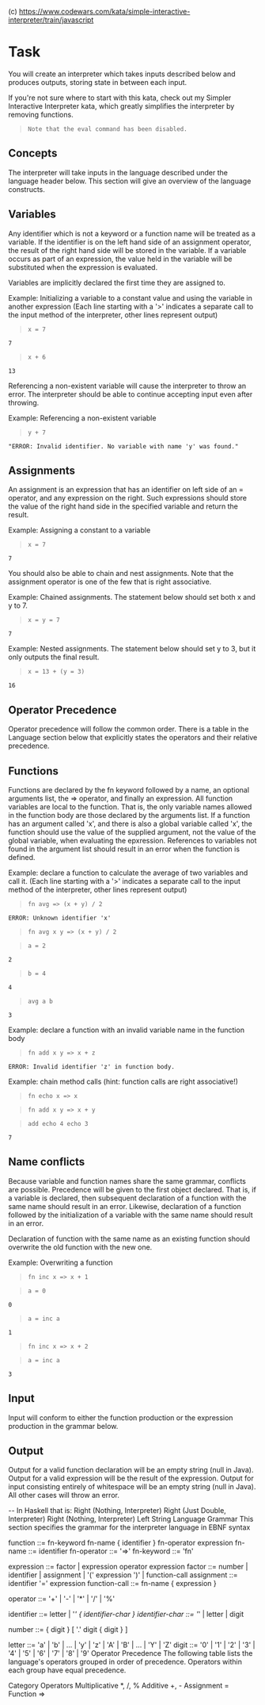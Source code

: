 (c) https://www.codewars.com/kata/simple-interactive-interpreter/train/javascript

# Task

You will create an interpreter which takes inputs described below and produces outputs, storing state in between each input.

If you're not sure where to start with this kata, check out my Simpler Interactive Interpreter kata, which greatly simplifies the interpreter by removing functions.

> `Note that the eval command has been disabled.`

## Concepts

The interpreter will take inputs in the language described under the language header below. This section will give an overview of the language constructs.

## Variables

Any identifier which is not a keyword or a function name will be treated as a variable. If the identifier is on the left hand side of an assignment operator, the result of the right hand side will be stored in the variable. If a variable occurs as part of an expression, the value held in the variable will be substituted when the expression is evaluated.

Variables are implicitly declared the first time they are assigned to.

Example: Initializing a variable to a constant value and using the variable in another expression (Each line starting with a '>' indicates a separate call to the input method of the interpreter, other lines represent output)

> `x = 7`

    7

> `x + 6`

    13

Referencing a non-existent variable will cause the interpreter to throw an error. The interpreter should be able to continue accepting input even after throwing.

Example: Referencing a non-existent variable

> `y + 7`

    "ERROR: Invalid identifier. No variable with name 'y' was found."

## Assignments

An assignment is an expression that has an identifier on left side of an = operator, and any expression on the right. Such expressions should store the value of the right hand side in the specified variable and return the result.

Example: Assigning a constant to a variable

> `x = 7`

    7

You should also be able to chain and nest assignments. Note that the assignment operator is one of the few that is right associative.

Example: Chained assignments. The statement below should set both x and y to 7.

> `x = y = 7`

    7

Example: Nested assignments. The statement below should set y to 3, but it only outputs the final result.

> `x = 13 + (y = 3)`

    16

## Operator Precedence

Operator precedence will follow the common order. There is a table in the Language section below that explicitly states the operators and their relative precedence.

## Functions

Functions are declared by the fn keyword followed by a name, an optional arguments list, the => operator, and finally an expression. All function variables are local to the function. That is, the only variable names allowed in the function body are those declared by the arguments list. If a function has an argument called 'x', and there is also a global variable called 'x', the function should use the value of the supplied argument, not the value of the global variable, when evaluating the epxression. References to variables not found in the argument list should result in an error when the function is defined.

Example: declare a function to calculate the average of two variables and call it. (Each line starting with a '>' indicates a separate call to the input method of the interpreter, other lines represent output)

> `fn avg => (x + y) / 2`

    ERROR: Unknown identifier 'x'

> `fn avg x y => (x + y) / 2`

> `a = 2`

    2

> `b = 4`

    4

> `avg a b`

    3

Example: declare a function with an invalid variable name in the function body

> `fn add x y => x + z`

    ERROR: Invalid identifier 'z' in function body.

Example: chain method calls (hint: function calls are right associative!)

> `fn echo x => x`

> `fn add x y => x + y`

> `add echo 4 echo 3`

    7

## Name conflicts

Because variable and function names share the same grammar, conflicts are possible. Precedence will be given to the first object declared. That is, if a variable is declared, then subsequent declaration of a function with the same name should result in an error. Likewise, declaration of a function followed by the initialization of a variable with the same name should result in an error.

Declaration of function with the same name as an existing function should overwrite the old function with the new one.

Example: Overwriting a function

> `fn inc x => x + 1`

> `a = 0`

    0

> `a = inc a`

    1

> `fn inc x => x + 2`

> `a = inc a`

    3

## Input

Input will conform to either the function production or the expression production in the grammar below.

## Output

Output for a valid function declaration will be an empty string (null in Java).
Output for a valid expression will be the result of the expression.
Output for input consisting entirely of whitespace will be an empty string (null in Java).
All other cases will throw an error.

-- In Haskell that is:
Right (Nothing, Interpreter)
Right (Just Double, Interpreter)
Right (Nothing, Interpreter)
Left String
Language
Grammar
This section specifies the grammar for the interpreter language in EBNF syntax

function ::= fn-keyword fn-name { identifier } fn-operator expression
fn-name ::= identifier
fn-operator ::= '=>'
fn-keyword ::= 'fn'

expression ::= factor | expression operator expression
factor ::= number | identifier | assignment | '(' expression ')' | function-call
assignment ::= identifier '=' expression
function-call ::= fn-name { expression }

operator ::= '+' | '-' | '\*' | '/' | '%'

identifier ::= letter | '_' { identifier-char }
identifier-char ::= '_' | letter | digit

number ::= { digit } [ '.' digit { digit } ]

letter ::= 'a' | 'b' | ... | 'y' | 'z' | 'A' | 'B' | ... | 'Y' | 'Z'
digit ::= '0' | '1' | '2' | '3' | '4' | '5' | '6' | '7' | '8' | '9'
Operator Precedence
The following table lists the language's operators grouped in order of precedence. Operators within each group have equal precedence.

Category Operators
Multiplicative \*, /, %
Additive +, -
Assignment =
Function =>
